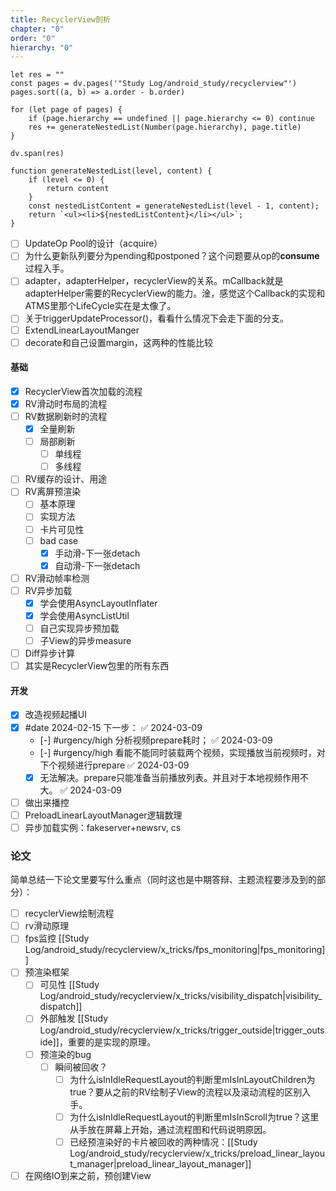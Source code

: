 ```yaml
---
title: RecyclerView剖析
chapter: "0"
order: "0"
hierarchy: "0"
---
```


```dataviewjs
let res = ""
const pages = dv.pages('"Study Log/android_study/recyclerview"')
pages.sort((a, b) => a.order - b.order)

for (let page of pages) {
	if (page.hierarchy == undefined || page.hierarchy <= 0) continue
	res += generateNestedList(Number(page.hierarchy), page.title)
}

dv.span(res)

function generateNestedList(level, content) {
	if (level <= 0) { 
		return content
	} 
	const nestedListContent = generateNestedList(level - 1, content); 
	return `<ul><li>${nestedListContent}</li></ul>`; 
}
```



- [ ] UpdateOp Pool的设计（acquire）
- [ ] 为什么更新队列要分为pending和postponed？这个问题要从op的**consume**过程入手。
- [ ] adapter，adapterHelper，recyclerView的关系。mCallback就是adapterHelper需要的RecyclerView的能力。淦，感觉这个Callback的实现和ATMS里那个LifeCycle实在是太像了。
- [ ] 关于triggerUpdateProcessor()，看看什么情况下会走下面的分支。
- [ ] ExtendLinearLayoutManger
- [ ] decorate和自己设置margin，这两种的性能比较

#### 基础

- [x] RecyclerView首次加载的流程
- [x] RV滑动时布局的流程
- [ ] RV数据刷新时的流程
	- [x] 全量刷新
	- [ ] 局部刷新
		- [ ] 单线程
		- [ ] 多线程
- [ ] RV缓存的设计、用途
- [ ] RV离屏预渲染
	- [ ] 基本原理
	- [ ] 实现方法
	- [ ] 卡片可见性
	- [ ] bad case
		- [x] 手动滑-下一张detach
		- [x] 自动滑-下一张detach
- [ ] RV滑动帧率检测
- [ ] RV异步加载
	- [x] 学会使用AsyncLayoutInflater
	- [x] 学会使用AsyncListUtil
	- [ ] 自己实现异步预加载
	- [ ] 子View的异步measure
- [ ] Diff异步计算
- [ ] 其实是RecyclerView包里的所有东西

#### 开发

- [x] 改造视频起播UI
- [x] #date 2024-02-15 下一步： ✅ 2024-03-09
	- [-] #urgency/high 分析视频prepare耗时； ✅ 2024-03-09
	- [-] #urgency/high 看能不能同时装载两个视频，实现播放当前视频时，对下个视频进行prepare ✅ 2024-03-09
	- [x] 无法解决。prepare只能准备当前播放列表。并且对于本地视频作用不大。 ✅ 2024-03-09
- [ ] 做出来播控
- [ ] PreloadLinearLayoutManager逻辑数理
- [ ] 异步加载实例：fakeserver+newsrv, cs

### 论文

简单总结一下论文里要写什么重点（同时这也是中期答辩、主题流程要涉及到的部分）：

* [ ] recyclerView绘制流程
* [ ] rv滑动原理
* [ ] fps监控 [[Study Log/android_study/recyclerview/x_tricks/fps_monitoring|fps_monitoring]]
* [ ] 预渲染框架
	* [ ] 可见性 [[Study Log/android_study/recyclerview/x_tricks/visibility_dispatch|visibility_dispatch]]
	* [ ] 外部触发 [[Study Log/android_study/recyclerview/x_tricks/trigger_outside|trigger_outside]]，重要的是实现的原理。
	* [ ] 预渲染的bug
		* [ ] 瞬间被回收？
			* [ ] 为什么isInIdleRequestLayout的判断里mIsInLayoutChildren为true？要从之前的RV绘制子View的流程以及滚动流程的区别入手。
			* [ ] 为什么isInIdleRequestLayout的判断里mIsInScroll为true？这里从手放在屏幕上开始，通过流程图和代码说明原因。
			* [ ] 已经预渲染好的卡片被回收的两种情况：[[Study Log/android_study/recyclerview/x_tricks/preload_linear_layout_manager|preload_linear_layout_manager]]
* [ ] 在网络IO到来之前，预创建View